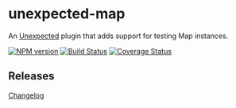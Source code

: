 # unexpected-map

An [Unexpected](http://unexpected.js.org) plugin that adds support for testing Map instances.

[![NPM version](https://img.shields.io/npm/v/unexpected-map.svg)](https://www.npmjs.com/package/unexpected-map)
[![Build Status](https://img.shields.io/travis/unexpectedjs/unexpected-map/master.svg)](https://travis-ci.org/unexpectedjs/unexpected-map)
[![Coverage Status](https://img.shields.io/coveralls/unexpectedjs/unexpected-map/master.svg)](https://coveralls.io/r/unexpectedjs/unexpected-map?branch=master)

## Releases

[Changelog](https://github.com/unexpectedjs/unexpected-map/blob/master/CHANGELOG.md)
